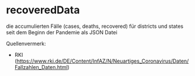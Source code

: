# recoveredData

die accumulierten Fälle (cases, deaths, recovered) für districts und states seit dem Beginn der Pandemie als JSON Datei

Quellenvermerk:

- RKI (https://www.rki.de/DE/Content/InfAZ/N/Neuartiges_Coronavirus/Daten/Fallzahlen_Daten.html)
